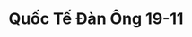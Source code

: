 ---
layout: "category-page"
title: "Quốc Tế Đàn Ông 19-11"
description: "Tải miễn phí file đồ hoạ vector Quốc Tế Đàn Ông 19-11 png jpg pdf ai crd..."
permalink: "/category/quoc-te-dan-ong-19-11/"
image: "/assets/images/affiliates.jpg"
color: "#121826"
---